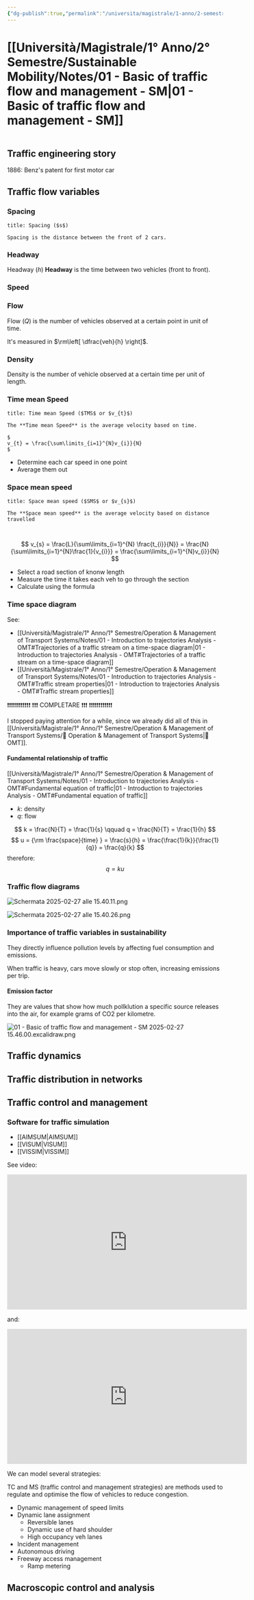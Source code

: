 ```yaml
---
{"dg-publish":true,"permalink":"/universita/magistrale/1-anno/2-semestre/sustainable-mobility/notes/01-basic-of-traffic-flow-and-management-sm/","tags":["UNI"]}
---
```


# [[Università/Magistrale/1° Anno/2° Semestre/Sustainable Mobility/Notes/01 - Basic of traffic flow and management - SM\|01 - Basic of traffic flow and management - SM]]

```table-of-contents
```

## Traffic engineering story

1886: Benz's patent for first motor car

## Traffic flow variables

### Spacing

```ad-Definizione
title: Spacing ($s$)

Spacing is the distance between the front of 2 cars.

```

### Headway

Headway ($h$)
**Headway** is the time between two vehicles (front to front).


### Speed

### Flow

Flow ($Q$) is the number of vehicles observed at a certain point in unit of time.

It's measured in $\rm\left[ \dfrac{veh}{h} \right]$.

### Density

Density is the number of vehicle observed at a certain time per unit of length.

### Time mean Speed

```ad-Definizione
title: Time mean Speed ($TMS$ or $v_{t}$)

The **Time mean Speed** is the average velocity based on time.

$
v_{t} = \frac{\sum\limits_{i=1}^{N}v_{i}}{N}
$

```


- Determine each car speed in one point
- Average them out

### Space mean speed


```ad-Definizione
title: Space mean speed ($SMS$ or $v_{s}$)

The **Space mean speed** is the average velocity based on distance travelled



```

$$
v_{s} = \frac{L}{\sum\limits_{i=1}^{N} \frac{t_{i}}{N}} = \frac{N}{\sum\limits_{i=1}^{N}\frac{1}{v_{i}}} = \frac{\sum\limits_{i=1}^{N}v_{i}}{N}
$$

- Select a road section of knonw length
- Measure the time it takes each veh to go through the section
- Calculate using the formula

### Time space diagram

See:
- [[Università/Magistrale/1° Anno/1° Semestre/Operation & Management of Transport Systems/Notes/01 - Introduction to trajectories Analysis - OMT#Trajectories of a traffic stream on a time-space diagram\|01 - Introduction to trajectories Analysis - OMT#Trajectories of a traffic stream on a time-space diagram]]
- [[Università/Magistrale/1° Anno/1° Semestre/Operation & Management of Transport Systems/Notes/01 - Introduction to trajectories Analysis - OMT#Traffic stream properties\|01 - Introduction to trajectories Analysis - OMT#Traffic stream properties]]

❗❗❗❗❗❗❗❗❗❗❗❗
❗❗❗ COMPLETARE ❗❗❗ 
❗❗❗❗❗❗❗❗❗❗❗❗
 
I stopped paying attention for a while, since we already did all of this in [[Università/Magistrale/1° Anno/1° Semestre/Operation & Management of Transport Systems/🚦 Operation & Management of Transport Systems\|🚦 OMT]].


#### Fundamental relationship of traffic

[[Università/Magistrale/1° Anno/1° Semestre/Operation & Management of Transport Systems/Notes/01 - Introduction to trajectories Analysis - OMT#Fundamental equation of traffic\|01 - Introduction to trajectories Analysis - OMT#Fundamental equation of traffic]]

- $k:$ density
- $q:$ flow

$$
k = \frac{N}{T} = \frac{1}{s} \qquad q = \frac{N}{T} = \frac{1}{h}
$$
$$
u = {\rm \frac{space}{time} } = \frac{s}{h} = \frac{\frac{1}{k}}{\frac{1}{q}} = \frac{q}{k}
$$
therefore:
$$
q=ku
$$

### Traffic flow diagrams

![Schermata 2025-02-27 alle 15.40.11.png](/img/user/Universit%C3%A0/Magistrale/1%C2%B0%20Anno/2%C2%B0%20Semestre/Sustainable%20Mobility/Notes/Allegati/Schermata%202025-02-27%20alle%2015.40.11.png)

![Schermata 2025-02-27 alle 15.40.26.png](/img/user/Universit%C3%A0/Magistrale/1%C2%B0%20Anno/2%C2%B0%20Semestre/Sustainable%20Mobility/Notes/Allegati/Allegati/Schermata%202025-02-27%20alle%2015.40.26.png)

### Importance of traffic variables in sustainability

They directly influence pollution levels by affecting fuel consumption and emissions.

When traffic is heavy, cars move slowly or stop often, increasing emissions per trip.

#### Emission factor

They are values that show how much pollklution a specific source releases into the air, for example grams of CO2 per kilometre.

![01 - Basic of traffic flow and management - SM 2025-02-27 15.46.00.excalidraw.png](/img/user/Universit%C3%A0/Magistrale/1%C2%B0%20Anno/2%C2%B0%20Semestre/Sustainable%20Mobility/Notes/Allegati/01%20-%20Basic%20of%20traffic%20flow%20and%20management%20-%20SM%202025-02-27%2015.46.00.excalidraw.png)



## Traffic dynamics



## Traffic distribution in networks

## Traffic control and management

### Software for traffic simulation

- [[AIMSUM\|AIMSUM]]
- [[VISUM\|VISUM]]
- [[VISSIM\|VISSIM]]

See video:

<iframe width="560" height="315" src="https://www.youtube.com/embed/EmYEmTi43sk?si=7oeCsS-p3l7m_XP8" title="YouTube video player" frameborder="0" allow="accelerometer; autoplay; clipboard-write; encrypted-media; gyroscope; picture-in-picture; web-share" referrerpolicy="strict-origin-when-cross-origin" allowfullscreen></iframe>

and:

<iframe width="560" height="315" src="https://www.youtube.com/embed/dvCi38B1WEI?si=BWaquMQQCWquWG6w" title="YouTube video player" frameborder="0" allow="accelerometer; autoplay; clipboard-write; encrypted-media; gyroscope; picture-in-picture; web-share" referrerpolicy="strict-origin-when-cross-origin" allowfullscreen></iframe>


We can model several strategies:

TC and MS (traffic control and management strategies) are methods used to regulate and optimise the flow of vehicles to reduce congestion.
- Dynamic management of speed limits
- Dynamic lane assignment
	- Reversible lanes
	- Dynamic use of hard shoulder
	- High occupancy veh lanes
- Incident management
- Autonomous driving
- Freeway access management
	- Ramp metering

## Macroscopic control and analysis


